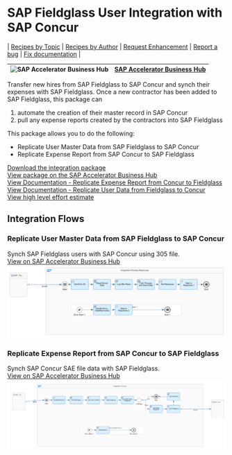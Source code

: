 # SAP Fieldglass User Integration with SAP Concur

\| [Recipes by Topic](../../readme.md ) \| [Recipes by Author](../../author.md ) \| [Request Enhancement](https://github.com/SAP-samples/cloud-integration-flow/issues/new?assignees=&labels=Recipe%20Fix,enhancement&template=recipe-request.md&title=Improve%20SAP%20Fieldglass%20User%20Integration%20with%20SAP%20Concur%20 ) \| [Report a bug](https://github.com/SAP-samples/cloud-integration-flow/issues/new?assignees=&labels=Recipe%20Fix,bug&template=bug_report.md&title=Issue%20with%20SAP%20Fieldglass%20User%20Integration%20with%20SAP%20Concur%20 ) \| [Fix documentation](https://github.com/SAP-samples/cloud-integration-flow/issues/new?assignees=&labels=Recipe%20Fix,documentation&template=bug_report.md&title=Docu%20fix%20SAP%20Fieldglass%20User%20Integration%20with%20SAP%20Concur%20 ) \|

![SAP Accelerator Business Hub](https://github.com/SAPAPIBusinessHub.png?size=50 ) | [SAP Accelerator Business Hub](https://api.sap.com/allcommunity) |
----|----|

Transfer new hires from SAP Fieldglass to SAP Concur and synch their expenses with SAP Fieldglass.
Once a new contractor has been added to SAP Fieldglass, this package can
1) automate the creation of their master record in SAP Concur
2) pull any expense reports created by the contractors into SAP Fieldglass

This package allows you to do the following:

* Replicate User Master Data from SAP Fieldglass to SAP Concur
* Replicate Expense Report from SAP Concur to SAP Fieldglass

[Download the integration package](SAPFieldglassUserIntegrationwithSAPConcur.zip.zip)\
[View package on the SAP Accelerator Business Hub](https://api.sap.com/package/SAPFieldglassUserIntegrationwithSAPConcur/overview)\
[View Documentation - Replicate Expense Report from Concur to Fieldglass ](ReplicateExpenseReportfromConcurtoFieldglass.pdf)\
[View Documentation - Replicate User Data from Fieldglass to Concur](ReplicateUserDatafromFieldglasstoConcur.pdf)\
[View high level effort estimate](effort.md)

## Integration Flows

### Replicate User Master Data from SAP Fieldglass to SAP Concur
Synch SAP Fieldglass users with SAP Concur using 305 file.\
[View on SAP Accelerator Business Hub](https://api.sap.com/integrationflow/Replicate_User_Master_Data_from_Fieldglass_To_Concur)
![Connect to SAP Concur API](replicate-user-master-data-from-sap-fieldglass-to-sap-concur.png)

### Replicate Expense Report from SAP Concur to SAP Fieldglass
Synch SAP Concur SAE file data with SAP Fieldglass.\
[View on SAP Accelerator Business Hub](https://api.sap.com/integrationflow/Replicate_Expense_Report_from_Concur_To_Fieldglass)
![Connect to SAP Concur API](replicate-expense-report-from-sap-concur-to-sap-fieldglass.png)
